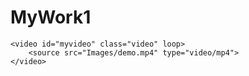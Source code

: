 # MyWork1
<!DOCTYPE html>
<html>
<head>
	<title>Clock Example</title>
</head>

<style type="text/css">
video {
	min-height: 100%;
	min-width: 100%;
	
}

</style>

<body>
	<div style="position:absolute; top:50px; left:450px; z-index:1"> 
		<canvas id="canvas" width="500" height="500"></canvas>
	</div>

	<video id="myvideo" class="video" loop>
		<source src="Images/demo.mp4" type="video/mp4">
	</video>

<script type="text/javascript">
	var canvas = document.getElementById("canvas");
	var context = canvas.getContext("2d");

	

	context.strokeStyle = "#89E894";
	context.lineCap = "round";
	context.lineWidth = "15";
	context.shadowBlur = "#89E894";
	context.shadowWidth = "15";

	function degreetoRadian(degree) {
	var factor = Math.PI/180;
	return degree*factor;
	}

	function showTime() {
	var presentDate = new Date();
	// console.log(presentDate);
	var readableDate = presentDate.toDateString();
	var readableTime = presentDate.toLocaleTimeString();
	// console.log(readableTime);
	var hours = presentDate.getHours();
	if(hours>12){
		hours = hours-12;
	}
	var minutes = presentDate.getMinutes();
	var seconds = presentDate.getSeconds();
	var milliseconds = presentDate.getMilliseconds();
	var newSeconds = seconds + (milliseconds/1000);

	var background = context.createRadialGradient(250, 250, 5, 250, 250, 300);
	background.addColorStop(0, "#09303a");
	background.addColorStop(1, "#000000");
	context.fillStyle = background;
	context.fillRect(0, 0, 500, 500);

	context.beginPath();
	context.arc(250, 250, 200, degreetoRadian(270), degreetoRadian((hours*30)-90));
	context.stroke();

	context.beginPath();
	context.arc(250, 250, 170, degreetoRadian(270), degreetoRadian((minutes*6)-90));
	context.stroke();

	context.beginPath();
	context.arc(250, 250, 140, degreetoRadian(270), degreetoRadian((newSeconds*6)-90));
	context.stroke();

	context.font = "16px Arial";
	context.fillStyle = "#89E894";
	context.fillText(readableDate, 200, 250);

	context.font = "16px Arial";
	context.fillStyle = "#89E894";
	context.fillText(readableTime, 200, 280);
	

	}
	setInterval (showTime, 40);

	(function() {
			var videos = document.getElementById("myvideo");
			videos.addEventListener ("canplay", function(){
			videos.play();
			});
		})();
</script>

</body>
</html>

